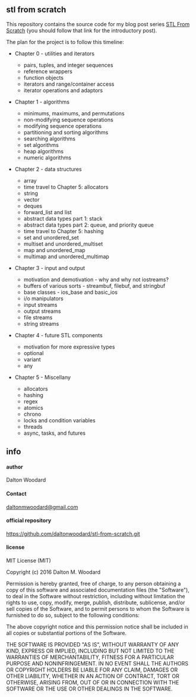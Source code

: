 stl from scratch
----------------

This repository contains the source code for my blog post series [STL From
Scratch](http://daltonwoodard.com/) (you should follow that link for the
introductory post).

The plan for the project is to follow this timeline:

* Chapter 0 - utilities and iterators
    - pairs, tuples, and integer sequences
    - reference wrappers
    - function objects
    - iterators and range/container access
    - iterator operations and adaptors

* Chapter 1 - algorithms
    - minimums, maximums, and permutations
    - non-modifying sequence operations
    - modifying sequence operations
    - partitioning and sorting algorithms
    - searching algorithms
    - set algorithms
    - heap algorithms
    - numeric algorithms

* Chapter 2 - data structures
    - array
    - time travel to Chapter 5: allocators
    - string
    - vector
    - deques
    - forward_list and list
    - abstract data types part 1:  stack
    - abstract data types part 2: queue, and priority queue
    - time travel to Chapter 5: hashing
    - set and unordered_set
    - multiset and unordered_multiset
    - map and unordered_map
    - multimap and unordered_multimap

* Chapter 3 - input and output
    - motivation and demotivation - why and why not iostreams?
    - buffers of various sorts - streambuf, filebuf, and stringbuf
    - base classes - ios_base and basic_ios
    - i/o manipulators
    - input streams
    - output streams
    - file streams
    - string streams

* Chapter 4 - future STL components
    - motivation for more expressive types
    - optional
    - variant
    - any

* Chapter 5 - Miscellany
    - allocators
    - hashing
    - regex
    - atomics
    - chrono
    - locks and condition variables
    - threads
    - async, tasks, and futures

info
----

#### author

Dalton Woodard

#### Contact

daltonmwoodard@gmail.com

#### official repository

https://github.com/daltonwoodard/stl-from-scratch.git

#### license

MIT License (MIT)

Copyright (c) 2016 Dalton M. Woodard

Permission is hereby granted, free of charge, to any person obtaining a copy
of this software and associated documentation files (the "Software"), to deal
in the Software without restriction, including without limitation the rights
to use, copy, modify, merge, publish, distribute, sublicense, and/or sell
copies of the Software, and to permit persons to whom the Software is
furnished to do so, subject to the following conditions:

The above copyright notice and this permission notice shall be included in all
copies or substantial portions of the Software.

THE SOFTWARE IS PROVIDED "AS IS", WITHOUT WARRANTY OF ANY KIND, EXPRESS OR
IMPLIED, INCLUDING BUT NOT LIMITED TO THE WARRANTIES OF MERCHANTABILITY,
FITNESS FOR A PARTICULAR PURPOSE AND NONINFRINGEMENT. IN NO EVENT SHALL THE
AUTHORS OR COPYRIGHT HOLDERS BE LIABLE FOR ANY CLAIM, DAMAGES OR OTHER
LIABILITY, WHETHER IN AN ACTION OF CONTRACT, TORT OR OTHERWISE, ARISING FROM,
OUT OF OR IN CONNECTION WITH THE SOFTWARE OR THE USE OR OTHER DEALINGS IN THE
SOFTWARE.

